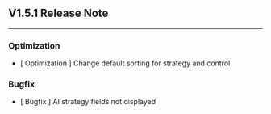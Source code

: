 ## V1.5.1 Release Note

---

### Optimization

- [ Optimization ] Change default sorting for strategy and control

### Bugfix

- [ Bugfix ] AI strategy fields not displayed
